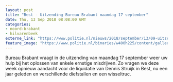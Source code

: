```yaml
---
layout: post
title: "Best - Uitzending Bureau Brabant maandag 17 september"
date: Thu, 13 Sep 2018 08:08:00 GMT
categories: 
- noord-brabant 
- hilvarenbeek 
externe_link: "https://www.politie.nl/nieuws/2018/september/13/09-uitzending-bureau-brabant-maandag-17-september.html"
feature_image: "https://www.politie.nl/binaries/w400h225/content/gallery/politie/gezocht/dossiers/2017/tgo-wagner/20170906-foto-dennis-struijk-in-overleg-met-de-familie.jpg"
---
```


Bureau Brabant vraagt in de uitzending van maandag 17 september weer uw hulp bij het oplossen van enkele ernstige misdrijven. Zo vragen we deze week opnieuw aandacht voor de liquidatie van Dennis Struijk in Best, nu een jaar geleden en verschillende diefstallen en een wisseltruc.
